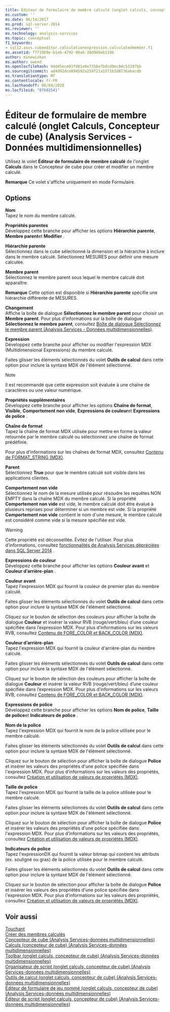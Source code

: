 ```yaml
---
title: Éditeur de formulaire de membre calculé (onglet calculs, concepteur de cube) (Analysis Services-données multidimensionnelles) | Microsoft Docs
ms.custom: ''
ms.date: 06/14/2017
ms.prod: sql-server-2014
ms.reviewer: ''
ms.technology: analysis-services
ms.topic: conceptual
f1_keywords:
- sql12.asvs.cubeeditor.calculationexpression.calculatedmember.f1
ms.assetid: f7719b9e-b1e6-4792-90a6-30d9d8eb1196
author: minewiskan
ms.author: owend
ms.openlocfilehash: 9dd45ece03fd81e0e7356e7bdcd0ec8dc53287bb
ms.sourcegitcommit: ad4d92dce894592a259721a1571b1d8736abacdb
ms.translationtype: MT
ms.contentlocale: fr-FR
ms.lasthandoff: 08/04/2020
ms.locfileid: "87602541"
---
```

# <a name="calculated-member-form-editor-calculations-tab-cube-designer-analysis-services---multidimensional-data"></a>Éditeur de formulaire de membre calculé (onglet Calculs, Concepteur de cube) (Analysis Services - Données multidimensionnelles)
  Utilisez le volet **Éditeur de formulaire de membre calculé** de l'onglet **Calculs** dans le Concepteur de cube pour créer et modifier un membre calculé.  
  
 **Remarque** Ce volet s'affiche uniquement en mode Formulaire.  
  
## <a name="options"></a>Options  
 **Nom**  
 Tapez le nom du membre calculé.  
  
 **Propriétés parentes**  
 Développez cette branche pour afficher les options **Hiérarchie parente**, **Membre parent**et **Modifier** .  
  
 **Hiérarchie parente**  
 Sélectionnez dans le cube sélectionné la dimension et la hiérarchie à inclure dans le membre calculé. Sélectionnez MESURES pour définir une mesure calculée.  
  
 **Membre parent**  
 Sélectionnez le membre parent sous lequel le membre calculé doit apparaître.  
  
 **Remarque** Cette option est disponible si **Hiérarchie parente** spécifie une hiérarchie différente de MESURES.  
  
 **Changement**  
 Affiche la boîte de dialogue **Sélectionnez le membre parent** pour choisir un **Membre parent**. Pour plus d’informations sur la boîte de dialogue **Sélectionnez le membre parent**, consultez [Boîte de dialogue Sélectionnez le membre parent &#40;Analysis Services - Données multidimensionnelles&#41;](select-parent-member-dialog-box-analysis-services-multidimensional-data.md).  
  
 **Expression**  
 Développez cette branche pour afficher ou modifier l'expression MDX (Multidimensional Expressions) du membre calculé.  
  
 Faites glisser les éléments sélectionnés du volet **Outils de calcul** dans cette option pour inclure la syntaxe MDX de l'élément sélectionné.  
  
> [!NOTE]  
>  Il est recommandé que cette expression soit évaluée à une chaîne de caractères ou une valeur numérique.  
  
 **Propriétés supplémentaires**  
 Développez cette branche pour afficher les options **Chaîne de format**, **Visible**, **Comportement non vide**, **Expressions de couleur**et **Expressions de police** .  
  
 **Chaîne de format**  
 Tapez la chaîne de format MDX utilisée pour mettre en forme la valeur retournée par le membre calculé ou sélectionnez une chaîne de format prédéfinie.  
  
 Pour plus d’informations sur les chaînes de format MDX, consultez [Contenu de FORMAT_STRING &#40;MDX&#41;](multidimensional-models/mdx/mdx-cell-properties-format-string-contents.md).  
  
 **Parent**  
 Sélectionnez **True** pour que le membre calculé soit visible dans les applications clientes.  
  
 **Comportement non vide**  
 Sélectionnez le nom de la mesure utilisée pour résoudre les requêtes NON EMPTY dans la chaîne MDX du membre calculé. Si la propriété **Comportement non vide** est vide, le membre calculé doit être évalué à plusieurs reprises pour déterminer si un membre est vide. Si la propriété **Comportement non vide** contient le nom d'une mesure, le membre calculé est considéré comme vide si la mesure spécifiée est vide.  
  
> [!WARNING]  
>  Cette propriété est déconseillée. Évitez de l'utiliser. Pour plus d’informations, consultez [fonctionnalités de Analysis Services dépréciées dans SQL Server 2014](deprecated-analysis-services-features-in-sql-server-2014.md) .  
  
 **Expressions de couleur**  
 Développez cette branche pour afficher les options **Couleur avant** et **Couleur d’arrière-plan** .  
  
 **Couleur avant**  
 Tapez l'expression MDX qui fournit la couleur de premier plan du membre calculé.  
  
 Faites glisser les éléments sélectionnés du volet **Outils de calcul** dans cette option pour inclure la syntaxe MDX de l'élément sélectionné.  
  
 Cliquez sur le bouton de sélection des couleurs pour afficher la boîte de dialogue **Couleur** et insérer la valeur RVB (rouge/vert/bleu) d’une couleur spécifiée dans l’expression MDX. Pour plus d’informations sur les valeurs RVB, consultez [Contenu de FORE_COLOR et BACK_COLOR &#40;MDX&#41;](multidimensional-models/mdx/mdx-cell-properties-fore-color-and-back-color-contents.md).  
  
 **Couleur d’arrière-plan**  
 Tapez l'expression MDX qui fournit la couleur d'arrière-plan du membre calculé.  
  
 Faites glisser les éléments sélectionnés du volet **Outils de calcul** dans cette option pour inclure la syntaxe MDX de l'élément sélectionné.  
  
 Cliquez sur le bouton de sélection des couleurs pour afficher la boîte de dialogue **Couleur** et insérer la valeur RVB (rouge/vert/bleu) d’une couleur spécifiée dans l’expression MDX. Pour plus d’informations sur les valeurs RVB, consultez [Contenu de FORE_COLOR et BACK_COLOR &#40;MDX&#41;](multidimensional-models/mdx/mdx-cell-properties-fore-color-and-back-color-contents.md).  
  
 **Expressions de police**  
 Développez cette branche pour afficher les options **Nom de police**, **Taille de police**et **Indicateurs de police** .  
  
 **Nom de la police**  
 Tapez l'expression MDX qui fournit le nom de la police utilisée pour le membre calculé.  
  
 Faites glisser les éléments sélectionnés du volet **Outils de calcul** dans cette option pour inclure la syntaxe MDX de l'élément sélectionné.  
  
 Cliquez sur le bouton de sélection pour afficher la boîte de dialogue **Police** et insérer les valeurs des propriétés d'une police spécifiée dans l'expression MDX. Pour plus d’informations sur les valeurs des propriétés, consultez [Création et utilisation de valeurs de propriétés &#40;MDX&#41;](creating-and-using-property-values-mdx.md).  
  
 **Taille de police**  
 Tapez l'expression MDX qui fournit la taille de la police utilisée pour le membre calculé.  
  
 Faites glisser les éléments sélectionnés du volet **Outils de calcul** dans cette option pour inclure la syntaxe MDX de l'élément sélectionné.  
  
 Cliquez sur le bouton de sélection pour afficher la boîte de dialogue **Police** et insérer les valeurs des propriétés d'une police spécifiée dans l'expression MDX. Pour plus d’informations sur les valeurs des propriétés, consultez [Création et utilisation de valeurs de propriétés &#40;MDX&#41;](creating-and-using-property-values-mdx.md).  
  
 **Indicateurs de police**  
 Tapez l'expressionDX qui fournit la valeur bitmap qui contient les attributs (ex. souligné ou gras) de la police utilisée pour le membre calculé.  
  
 Faites glisser les éléments sélectionnés du volet **Outils de calcul** dans cette option pour inclure la syntaxe MDX de l'élément sélectionné.  
  
 Cliquez sur le bouton de sélection pour afficher la boîte de dialogue **Police** et insérer les valeurs des propriétés d'une police spécifiée dans l'expression MDX. Pour plus d’informations sur les valeurs des propriétés, consultez [Création et utilisation de valeurs de propriétés &#40;MDX&#41;](creating-and-using-property-values-mdx.md).  
  
## <a name="see-also"></a>Voir aussi  
 [Touchant](multidimensional-models-olap-logical-cube-objects/calculations.md)   
 [Créer des membres calculés](multidimensional-models/create-calculated-members.md)   
 [Concepteur de cube &#40;Analysis Services-données multidimensionnelles&#41;](cube-designer-analysis-services-multidimensional-data.md)   
 [Calculs &#40;concepteur de cube&#41; &#40;Analysis Services-données multidimensionnelles&#41;](calculations-cube-designer-analysis-services-multidimensional-data.md)   
 [Toolbar &#40;onglet calculs, concepteur de cube&#41; &#40;Analysis Services-données multidimensionnelles&#41;](toolbar-calculations-tab-cube-designer-analysis-services-multidimensional-data.md)   
 [Organisateur de script &#40;onglet calculs, concepteur de cube&#41; &#40;Analysis Services-données multidimensionnelles&#41;](script-organizer-cube-designer-analysis-services-multidimensional-data.md)   
 [Outils de calcul &#40;onglet calculs, concepteur de cube&#41; &#40;Analysis Services-données multidimensionnelles&#41;](calculation-tools-cube-designer-analysis-services-multidimensional-data.md)   
 [Éditeur de formulaire de jeu nommé &#40;onglet calculs, concepteur de cube&#41; &#40;Analysis Services-données multidimensionnelles&#41;](named-set-form-editor-cube-designer-analysis-services-multidimensional-data.md)   
 [Éditeur de script &#40;onglet calculs, concepteur de cube&#41; &#40;Analysis Services-données multidimensionnelles&#41;](script-editor-calculations-cube-designer-analysis-services-multidimensional-data.md)  
  
  
